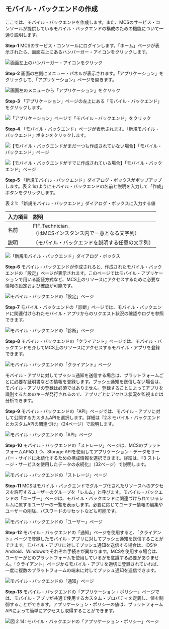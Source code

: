 ## モバイル・バックエンドの作成

ここでは、モバイル・バックエンドを作成します。また、MCSのサービス・コンソールが提供しているモバイル・バックエンドの構成のための機能について一通り説明します。

**Step-1** MCSのサービス・コンソールにログインします。「ホーム」ページが表示されたら、画面左上にあるハンバーガー・アイコンをクリックします。

![画面左上のハンバーガー・アイコンをクリック](images/2.1.png)

**Step-2** 画面の左側にメニュー・パネルが表示されます。「アプリケーション」をクリックして、「アプリケーション」ページを開きます。

![画面左のメニューから「アプリケーション」をクリック](images/2.2.png)

**Step-3** 「アプリケーション」ページの左上にある「モバイル・バックエンド」をクリックします。

![「アプリケーション」ページで「モバイル・バックエンド」をクリック](images/2.3.png)

**Step-4** 「モバイル・バックエンド」ページが表示されます。「新規モバイル・バックエンド」ボタンをクリックします。

![【モバイル・バックエンドがまだ一つも作成されていない場合】「モバイル・バックエンド」ページ](images/2.4.png)

![【モバイル・バックエンドがすでに作成されている場合】「モバイル・バックエンド」ページ](images/2.5.png)

**Step-5** 「新規モバイル・バックエンド」ダイアログ・ボックスがポップアップします。表 2 1のようにモバイル・バックエンドの名前と説明を入力して「作成」ボタンをクリックします。

表 2 1: 「新規モバイル・バックエンド」ダイアログ・ボックスに入力する値

| 入力項目 | 説明                                                         |
| :------- | :----------------------------------------------------------- |
| 名前     | FIF_Technician_<xx><br />（<xx>はMCSインスタンス内で一意となる文字列） |
| 説明     | （モバイル・バックエンドを説明する任意の文字列）             |



![「新規モバイル・バックエンド」ダイアログ・ボックス](images/2.6.png)

**Step-6** モバイル・バックエンドが作成されると、作成されたモバイル・バックエンドの「設定」ページが表示されます。このページではモバイル・アプリケーションで用いる認証方式など、MCS上のリソースにアクセスするために必要な情報の設定および確認が可能です。

![モバイル・バックエンドの「設定」ページ](images/2.7.png)

**Step-7** モバイル・バックエンドの「診断」ページでは、モバイル・バックエンドに関連付けられたモバイル・アプリからのリクエスト状況の確認やログを参照できます。

![モバイル・バックエンドの「診断」ページ](images/2.8.png)

**Step-8** モバイル・バックエンドの「クライアント」ページでは、モバイル・バックエンドを介してMCS上のリソースにアクセスするモバイル・アプリを登録できます。

![モバイル・バックエンドの「クライアント」ページ](images/2.9.png)

モバイル・アプリに対してプッシュ通知を送信する場合は、プラットフォームごとに必要な証明書などの情報を登録します。プッシュ通知を送信しない場合は、モバイル・アプリの登録は必須ではありません。登録することによってアプリを識別するためのキーが発行されるので、アプリごとにアクセス状況を監視または分析できます。

**Step-9** モバイル・バックエンドの「API」ページでは、モバイル・アプリに対して公開するカスタムAPIを選択します。詳細は『2.3 モバイル・バックエンドとカスタムAPIの関連づけ』（24ページ）で説明します。

![モバイル・バックエンドの「API」ページ](images/2.10.png)

**Step-10** モバイル・バックエンドの「ストレージ」ページは、MCSのプラットフォームAPIの１つ、Storage APIを使用してアプリケーション・データをサーバー・サイドに永続化するための構成情報を選択できます。詳細は、『3 ストレージ・サービスを使用したデータの永続化』（32ページ）で説明します。

![モバイル・バックエンドの「ストレージ」ページ](images/2.11.png)

**Step-11** MCSはモバイル・バックエンドでグループ化されたリソースへのアクセスを許可するユーザーのグループを「レルム」と呼びます。モバイル・バックエンドの「ユーザー」ページは、モバイル・バックエンドに関連づけられているレルムに属するユーザーの一覧を表示します。必要に応じてユーザー情報の編集やユーザーの削除、パスワードのリセットなども可能です。

![モバイル・バックエンドの「ユーザー」ページ](images/2.12.png)

**Step-12** モバイル・バックエンドの「通知」ページを使用すると、「クライアント」ページで登録したモバイル・アプリに対してプッシュ通知を送信することができます。モバイル・アプリに対してプッシュ通知を送信する場合は、iOSやAndroid、Windowsでそれぞれ手続きが異なります。MCSを使用する場合は、ユーザーがどのプラットフォームを使用しているかを意識する必要がありません。「クライアント」ページからモバイル・アプリを適切に登録されていれば、一度に複数のプラットフォームの端末に対してプッシュ通知を送信できます。

![モバイル・バックエンドの「通知」ページ](images/2.13.png)

**Step-13** モバイル・バックエンドの「アプリケーション・ポリシー」ページでは、モバイル・アプリが共通で使用するカスタム・プロパティを定義し、値を制御することができます。アプリケーション・ポリシーの値は、プラットフォームAPIによって簡単にアクセスし取得することができます。

![図 2 14: モバイル・バックエンドの「アプリケーション・ポリシー」ページ](images/2.14.png)







